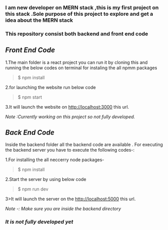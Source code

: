 ### I am new developer on MERN stack ,this is my first project on this stack .Sole purpose of this project to explore and get a idea about the MERN stack

### This repository consist both backend and front end code

## _Front End Code_

1.The main folder is a react project you can run it by cloning this and running the below codes on terminal for instaling the all npmm packages

> $ npm install

2.for launching the website run below code

> $ npm start

3.It will launch the website on [http://localhost:3000](htttp://localhost:3000) this url.

_Note :Currently working on this project so not fully developed._

## _Back End Code_

Inside the backend folder all the backend code are available . For executing the backend server you have to execute the following codes-:

1.For installing the all neccerry node packages-

> \$ npm install

2.Start the server by using below code

> $ npm run dev

3>It will launch the server on the [http://localhost:5000](http://localhost:5000) this url.

_Note -: Make sure you are inside the backend directory_

### _It is not fully developed yet_
